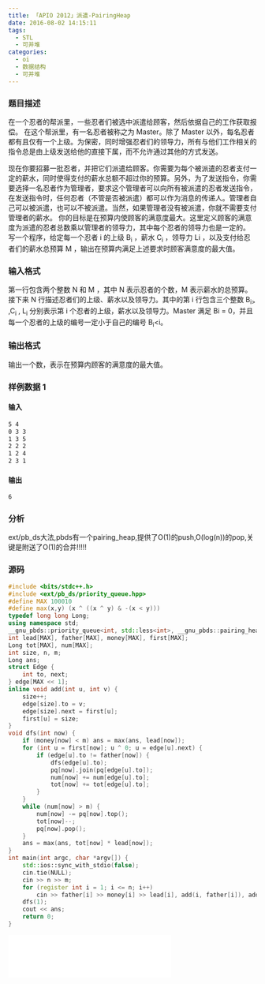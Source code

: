 ```yaml
---
title: 「APIO 2012」派遣-PairingHeap
date: 2016-08-02 14:15:11
tags:
  - STL
  - 可并堆
categories:
  - oi
  - 数据结构
  - 可并堆
---
```

### 题目描述
在一个忍者的帮派里，一些忍者们被选中派遣给顾客，然后依据自己的工作获取报偿。
在这个帮派里，有一名忍者被称之为 Master。除了 Master 以外，每名忍者都有且仅有一个上级。为保密，同时增强忍者们的领导力，所有与他们工作相关的指令总是由上级发送给他的直接下属，而不允许通过其他的方式发送。
<!-- more -->
现在你要招募一批忍者，并把它们派遣给顾客。你需要为每个被派遣的忍者支付一定的薪水，同时使得支付的薪水总额不超过你的预算。另外，为了发送指令，你需要选择一名忍者作为管理者，要求这个管理者可以向所有被派遣的忍者发送指令，在发送指令时，任何忍者（不管是否被派遣）都可以作为消息的传递人。管理者自己可以被派遣，也可以不被派遣。当然，如果管理者没有被派遣，你就不需要支付管理者的薪水。
你的目标是在预算内使顾客的满意度最大。这里定义顾客的满意度为派遣的忍者总数乘以管理者的领导力，其中每个忍者的领导力也是一定的。
写一个程序，给定每一个忍者 i 的上级 B<sub>i</sub> ，薪水 C<sub>i</sub> ，领导力 Li ，以及支付给忍者们的薪水总预算 M ，输出在预算内满足上述要求时顾客满意度的最大值。
### 输入格式
第一行包含两个整数 N 和 M ，其中 N 表示忍者的个数，M 表示薪水的总预算。
接下来 N 行描述忍者们的上级、薪水以及领导力。其中的第 i 行包含三个整数 B<sub>i></sub> ,C<sub>i</sub> , L<sub>i</sub> 分别表示第 i 个忍者的上级，薪水以及领导力。Master 满足 Bi = 0，并且每一个忍者的上级的编号一定小于自己的编号 B<sub>i</sub><i。
### 输出格式
输出一个数，表示在预算内顾客的满意度的最大值。
### 样例数据 1
#### 输入 
``` bash
5 4
0 3 3
1 3 5
2 2 2
1 2 4
2 3 1
```
#### 输出
``` bash
6
```
### 分析
ext/pb_ds大法,pbds有一个pairing_heap,提供了O(1)的push,O(log(n))的pop,关键是附送了O(1)的合并!!!!!
### 源码
``` cpp
#include <bits/stdc++.h>
#include <ext/pb_ds/priority_queue.hpp>
#define MAX 100010
#define max(x,y) (x ^ ((x ^ y) & -(x < y)))
typedef long long Long;
using namespace std;
__gnu_pbds::priority_queue<int, std::less<int>, __gnu_pbds::pairing_heap_tag > pq[MAX];
int lead[MAX], father[MAX], money[MAX], first[MAX];
Long tot[MAX], num[MAX];
int size, n, m;
Long ans;
struct Edge {
    int to, next;
} edge[MAX << 1];
inline void add(int u, int v) {
    size++;
    edge[size].to = v;
    edge[size].next = first[u];
    first[u] = size;
}
void dfs(int now) {
    if (money[now] < m) ans = max(ans, lead[now]);
    for (int u = first[now]; u ^ 0; u = edge[u].next) {
        if (edge[u].to != father[now]) {
            dfs(edge[u].to);
            pq[now].join(pq[edge[u].to]);
            num[now] += num[edge[u].to];
            tot[now] += tot[edge[u].to];
        }
    }
    while (num[now] > m) {
        num[now] -= pq[now].top();
        tot[now]--;
        pq[now].pop();
    }
    ans = max(ans, tot[now] * lead[now]);
}
int main(int argc, char *argv[]) {
    std::ios::sync_with_stdio(false);
    cin.tie(NULL);
    cin >> n >> m;
    for (register int i = 1; i <= n; i++)
        cin >> father[i] >> money[i] >> lead[i], add(i, father[i]), add(father[i], i), pq[i].push(money[i]), tot[i] = 1, num[i] = money[i];
    dfs(1);
    cout << ans;
    return 0;
}
```
<iframe frameborder="no" border="0" marginwidth="0" marginheight="0" width=330 height=86 src="//music.163.com/outchain/player?type=2&id=26085472&auto=1&height=66"></iframe>